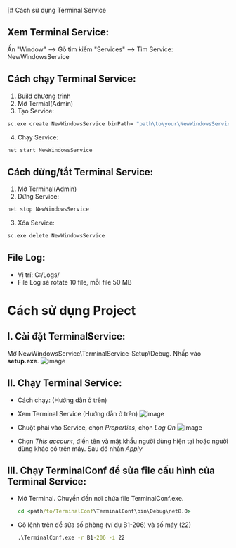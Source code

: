 [# Cách sử dụng Terminal Service
  ## Xem Terminal Service:
  Ấn "Window" --> Gõ tìm kiếm "Services" --> Tìm Service: NewWindowsService

  ## Cách chạy Terminal Service:
  1. Build chương trình
  2. Mở Termial(Admin)
  3. Tạo Service: 
  ```cmd
  sc.exe create NewWindowsService binPath= "path\to\your\NewWindowsService\NewWindowsService\bin\Debug\NewWindowsService.exe"
  ```
  4. Chạy Service:
  ```cmd
  net start NewWindowsService
  ```
  
  ## Cách dừng/tắt Terminal Service:
  1. Mở Terminal(Admin)
  2. Dừng Service:
  ```cmd
  net stop NewWindowsService
  ```
  3. Xóa Service:
  ```cmd
  sc.exe delete NewWindowsService
  ```
  
  ## File Log:
  - Vị trí: C:/Logs/
  - File Log sẽ rotate 10 file, mỗi file 50 MB

# Cách sử dụng Project
  ## I. Cài đặt TerminalService:
  Mở NewWindowsService\TerminalService-Setup\Debug. Nhấp vào **setup.exe**.
  ![image](https://github.com/user-attachments/assets/de210a4a-c9af-4fd5-b535-2ad3c6654c92)

  ## II. Chạy Terminal Service:

  - Cách chạy: (Hướng dẫn ở trên)
  - Xem Terminal Service (Hướng dẫn ở trên)
  ![image](https://github.com/user-attachments/assets/e667bfbe-b00b-475b-93c0-26e399a3a5ab)

  - Chuột phải vào Service, chọn *Properties*, chọn *Log On*
  ![image](https://github.com/user-attachments/assets/1e8810b9-5b70-4934-be47-140e21de6626)

  - Chọn *This account*, điền tên và mật khẩu người dùng hiện tại hoặc người dùng khác có trên máy. Sau đó nhấn *Apply*

  ## III. Chạy TerminalConf để sửa file cấu hình của Terminal Service:

  - Mở Terminal. Chuyển đến nơi chứa file TerminalConf.exe.
    ```cmd
    cd <path/to/TerminalConf\TerminalConf\bin\Debug\net8.0>
    ```
  - Gõ lệnh trên để sửa số phòng (ví dụ B1-206) và số máy (22)
    ```cmd
    .\TerminalConf.exe -r B1-206 -i 22
    ```

  
     
